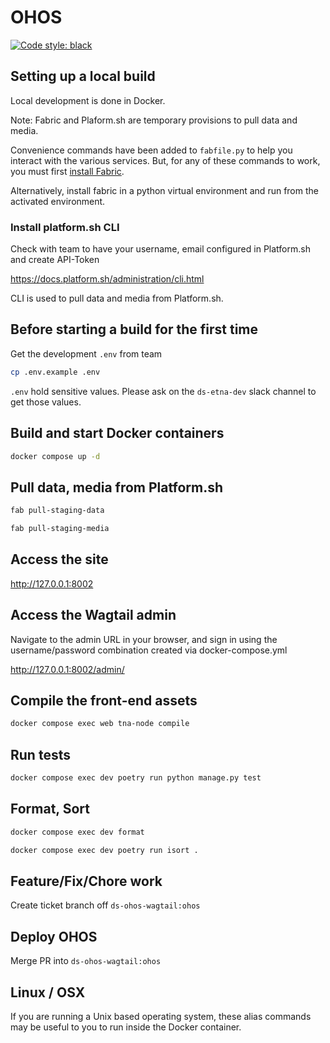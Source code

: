 # OHOS

[![Code style: black](https://img.shields.io/badge/code%20style-black-000000.svg)](https://github.com/psf/black)

## Setting up a local build

Local development is done in Docker.

Note: Fabric and Plaform.sh are temporary provisions to pull data and media.

Convenience commands have been added to `fabfile.py` to help you interact with the various services. But, for any of these commands to work, you must first [install Fabric](https://www.fabfile.org/installing.html).

Alternatively, install fabric in a python virtual environment and run from the activated environment.

### Install platform.sh CLI

Check with team to have your username, email configured in Platform.sh and create API-Token

https://docs.platform.sh/administration/cli.html

CLI is used to pull data and media from Platform.sh.

## Before starting a build for the first time

Get the development `.env` from team

```sh
cp .env.example .env
```

`.env` hold sensitive values. Please ask on the `ds-etna-dev` slack channel to get those values.

## Build and start Docker containers

```sh
docker compose up -d
```

## Pull data, media from Platform.sh

```sh
fab pull-staging-data
```

```sh
fab pull-staging-media
```

## Access the site

<http://127.0.0.1:8002>

## Access the Wagtail admin

Navigate to the admin URL in your browser, and sign in using the username/password combination created via docker-compose.yml

<http://127.0.0.1:8002/admin/>

## Compile the front-end assets

```sh
docker compose exec web tna-node compile
```

## Run tests

```sh
docker compose exec dev poetry run python manage.py test
```

## Format, Sort

```sh
docker compose exec dev format
```

```sh
docker compose exec dev poetry run isort .
```

## Feature/Fix/Chore work

Create ticket branch off `ds-ohos-wagtail:ohos`

## Deploy OHOS

Merge PR into `ds-ohos-wagtail:ohos`

## Linux / OSX

If you are running a Unix based operating system, these alias commands may be useful to you to run inside the Docker container.

